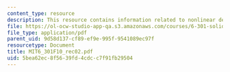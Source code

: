 ```yaml
---
content_type: resource
description: This resource contains information related to nonlinear device.
file: https://ol-ocw-studio-app-qa.s3.amazonaws.com/courses/6-301-solid-state-circuits-fall-2010/5bea62ec8f5639fd4cdcc7f91fb29504_MIT6_301F10_rec02.pdf
file_type: application/pdf
parent_uid: 9d58d137-cf89-ef9e-995f-9541089ec97f
resourcetype: Document
title: MIT6_301F10_rec02.pdf
uid: 5bea62ec-8f56-39fd-4cdc-c7f91fb29504
---
```

